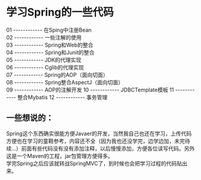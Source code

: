 # 学习Spring的一些代码
01 ------------ 在Sping中注册Bean  
02 ------------ 一些注解的使用  
03 ------------ Spring和Web的整合  
04 ------------ Spring和Junit的整合  
05 ------------ JDK的代理实现  
06 ------------ Cglib的代理实现  
07 ------------ Spring的AOP（面向切面）  
08 ------------ Spring整合AspectJ（面向切面）  
09 ------------ AOP的注解开发
10 ------------ JDBCTemplate模板
11 ------------ 整合Mybatis
12 ------------ 事务管理
## 一些想说的：
Spring这个东西确实很能方便Javaer的开发，当然我自己也还在学习，上传代码方便也在学习的童鞋参考，内容还不全（因为我也还没学完，边学边加，未完待续...）前面有些代码没有没有添加注释，以后慢慢添加，方便各位读写代码。另外这是一个Maven的工程，jar包管理方便得多。  
学完Spring之后应该就转战SpringMVC了，到时候也会把学习过程的代码贴出来。
